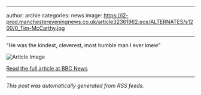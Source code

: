---

  author: archie
  categories: news
  image: https://i2-prod.manchestereveningnews.co.uk/article32361962.ece/ALTERNATES/s1200/0_Tim-McCarthy.jpg

  ---
  "He was the kindest, cleverest, most humble man I ever knew"

  ![Article Image](https://i2-prod.manchestereveningnews.co.uk/article32361962.ece/ALTERNATES/s1200/0_Tim-McCarthy.jpg)

  [Read the full article at BBC News](https://www.manchestereveningnews.co.uk/news/greater-manchester-news/pub-host-special-viewing-chase-32361798)

  ---
  *This post was automatically generated from RSS feeds.*
  